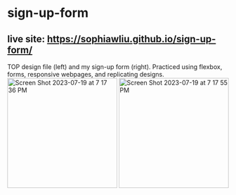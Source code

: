 # sign-up-form
## live site: https://sophiawliu.github.io/sign-up-form/
TOP design file (left) and my sign-up form (right). Practiced using flexbox, forms, responsive webpages, and replicating designs.  
<img height="250" alt="Screen Shot 2023-07-19 at 7 17 36 PM" src="https://github.com/sophiawliu/sign-up-form/assets/122403050/288f205a-028e-452e-9c12-906f179ca9f1">
<img height="250" alt="Screen Shot 2023-07-19 at 7 17 55 PM" src="https://github.com/sophiawliu/sign-up-form/assets/122403050/53dc67b1-cd99-497d-b375-1ffe2ce7df5b">
